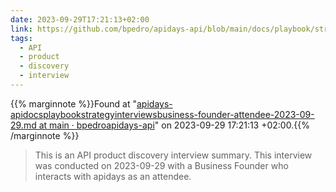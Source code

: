 ```yaml
---
date: 2023-09-29T17:21:13+02:00
link: https://github.com/bpedro/apidays-api/blob/main/docs/playbook/strategy/interviews/business-founder-attendee-2023-09-29.md
tags:
  - API
  - product
  - discovery
  - interview
---
```

{{% marginnote %}}Found at "[apidays-apidocsplaybookstrategyinterviewsbusiness-founder-attendee-2023-09-29.md at main · bpedroapidays-api](https://web.archive.org/web/20230929172113/https://github.com/bpedro/apidays-api/blob/main/docs/playbook/strategy/interviews/business-founder-attendee-2023-09-29.md)" on 2023-09-29 17:21:13 +02:00.{{% /marginnote %}}

> This is an API product discovery interview summary. This interview was conducted on 2023-09-29 with a Business Founder who interacts with apidays as an attendee.